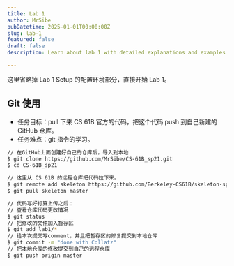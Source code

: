 ```yaml
---
title: Lab 1
author: MrSibe
pubDatetime: 2025-01-01T00:00:00Z
slug: lab-1
featured: false
draft: false
description: Learn about lab 1 with detailed explanations and examples.

---
```

这里省略掉 Lab 1 Setup 的配置环境部分，直接开始 Lab 1。

## Git 使用

- 任务目标：pull 下来 CS 61B 官方的代码，把这个代码 push 到自己新建的 GitHub 仓库。
- 任务难点：git 指令的学习。

```bash
// 在GitHub上面创建好自己的仓库后，导入到本地
$ git clone https://github.com/MrSibe/CS-61B_sp21.git
$ cd CS-61B_sp21

// 这里从 CS 61B 的远程仓库把代码拉下来。
$ git remote add skeleton https://github.com/Berkeley-CS61B/skeleton-sp21.git
$ git pull skeleton master

// 代码写好打算上传之后：
// 查看仓库代码更改情况
$ git status
// 把修改的文件加入暂存区
$ git add lab1/*
// 给本次提交写comment，并且把暂存区的修复提交到本地仓库
$ git commit -m "done with Collatz"
// 把本地仓库的修改提交到自己的远程仓库
$ git push origin master
```
